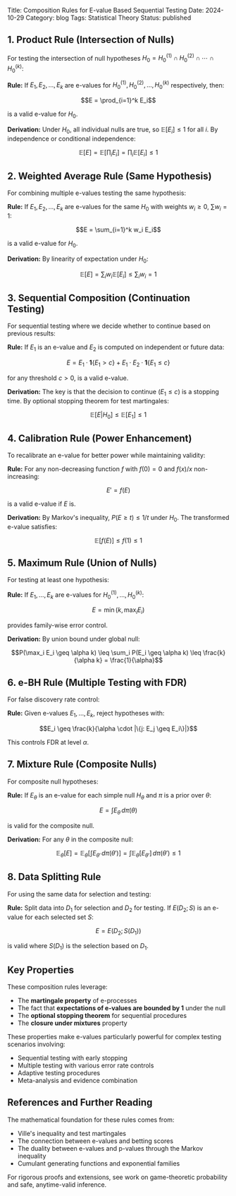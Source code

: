 Title: Composition Rules for E-value Based Sequential Testing
Date: 2024-10-29
Category: blog
Tags: Statistical Theory
Status: published

## 1. Product Rule (Intersection of Nulls)

For testing the intersection of null hypotheses $H_0 = H_0^{(1)} \cap H_0^{(2)} \cap \cdots \cap H_0^{(k)}$:

**Rule:** If $E_1, E_2, \ldots, E_k$ are e-values for $H_0^{(1)}, H_0^{(2)}, \ldots, H_0^{(k)}$ respectively, then:

$$E = \prod_{i=1}^k E_i$$

is a valid e-value for $H_0$.

**Derivation:** Under $H_0$, all individual nulls are true, so $\mathbb{E}[E_i] \leq 1$ for all $i$. By independence or conditional independence:

$$\mathbb{E}[E] = \mathbb{E}\left[\prod_i E_i\right] = \prod_i \mathbb{E}[E_i] \leq 1$$

## 2. Weighted Average Rule (Same Hypothesis)

For combining multiple e-values testing the same hypothesis:

**Rule:** If $E_1, E_2, \ldots, E_k$ are e-values for the same $H_0$ with weights $w_i \geq 0$, $\sum w_i = 1$:

$$E = \sum_{i=1}^k w_i E_i$$

is a valid e-value for $H_0$.

**Derivation:** By linearity of expectation under $H_0$:

$$\mathbb{E}[E] = \sum_i w_i \mathbb{E}[E_i] \leq \sum_i w_i = 1$$

## 3. Sequential Composition (Continuation Testing)

For sequential testing where we decide whether to continue based on previous results:

**Rule:** If $E_1$ is an e-value and $E_2$ is computed on independent or future data:

$$E = E_1 \cdot \mathbf{1}\{E_1 > c\} + E_1 \cdot E_2 \cdot \mathbf{1}\{E_1 \leq c\}$$

for any threshold $c > 0$, is a valid e-value.

**Derivation:** The key is that the decision to continue $(E_1 \leq c)$ is a stopping time. By optional stopping theorem for test martingales:

$$\mathbb{E}[E|H_0] \leq \mathbb{E}[E_1] \leq 1$$

## 4. Calibration Rule (Power Enhancement)

To recalibrate an e-value for better power while maintaining validity:

**Rule:** For any non-decreasing function $f$ with $f(0) = 0$ and $f(x)/x$ non-increasing:

$$E' = f(E)$$

is a valid e-value if $E$ is.

**Derivation:** By Markov's inequality, $P(E \geq t) \leq 1/t$ under $H_0$. The transformed e-value satisfies:

$$\mathbb{E}[f(E)] \leq f(1) \leq 1$$

## 5. Maximum Rule (Union of Nulls)

For testing at least one hypothesis:

**Rule:** If $E_1, \ldots, E_k$ are e-values for $H_0^{(1)}, \ldots, H_0^{(k)}$:

$$E = \min(k, \max_i E_i)$$

provides family-wise error control.

**Derivation:** By union bound under global null:

$$P(\max_i E_i \geq \alpha k) \leq \sum_i P(E_i \geq \alpha k) \leq \frac{k}{\alpha k} = \frac{1}{\alpha}$$

## 6. e-BH Rule (Multiple Testing with FDR)

For false discovery rate control:

**Rule:** Given e-values $E_1, \ldots, E_k$, reject hypotheses with:

$$E_i \geq \frac{k}{\alpha \cdot |\{j: E_j \geq E_i\}|}$$

This controls FDR at level $\alpha$.

## 7. Mixture Rule (Composite Nulls)

For composite null hypotheses:

**Rule:** If $E_\theta$ is an e-value for each simple null $H_\theta$ and $\pi$ is a prior over $\theta$:

$$E = \int E_\theta \, d\pi(\theta)$$

is valid for the composite null.

**Derivation:** For any $\theta$ in the composite null:

$$\mathbb{E}_\theta[E] = \mathbb{E}_\theta\left[\int E_{\theta'} \, d\pi(\theta')\right] = \int \mathbb{E}_\theta[E_{\theta'}] \, d\pi(\theta') \leq 1$$

## 8. Data Splitting Rule

For using the same data for selection and testing:

**Rule:** Split data into $D_1$ for selection and $D_2$ for testing. If $E(D_2; S)$ is an e-value for each selected set $S$:

$$E = E(D_2; S(D_1))$$

is valid where $S(D_1)$ is the selection based on $D_1$.

## Key Properties

These composition rules leverage:
- The **martingale property** of e-processes
- The fact that **expectations of e-values are bounded by 1** under the null
- The **optional stopping theorem** for sequential procedures
- The **closure under mixtures** property

These properties make e-values particularly powerful for complex testing scenarios involving:
- Sequential testing with early stopping
- Multiple testing with various error rate controls
- Adaptive testing procedures
- Meta-analysis and evidence combination

## References and Further Reading

The mathematical foundation for these rules comes from:
- Ville's inequality and test martingales
- The connection between e-values and betting scores
- The duality between e-values and p-values through the Markov inequality
- Cumulant generating functions and exponential families

For rigorous proofs and extensions, see work on game-theoretic probability and safe, anytime-valid inference.
